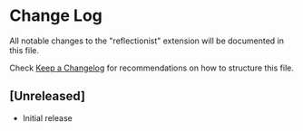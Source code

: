 # Change Log

All notable changes to the "reflectionist" extension will be documented in this file.

Check [Keep a Changelog](http://keepachangelog.com/) for recommendations on how to structure this file.

## [Unreleased]

- Initial release